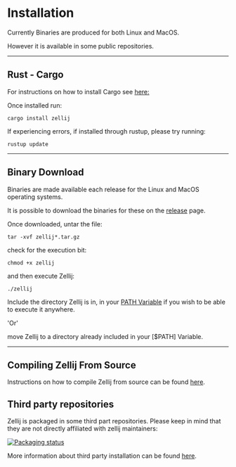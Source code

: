 # Installation

Currently Binaries are produced for both Linux and MacOS.

However it is available in some public repositories.

-------------------------------

## Rust - Cargo

For instructions on how to install Cargo see [here:](https://doc.rust-lang.org/cargo/getting-started/installation.html)

Once installed run:

```
cargo install zellij
```

If experiencing errors, if installed through rustup, please try running:
```
rustup update
```

-------------------------------

## Binary Download

Binaries are made available each release for the Linux and MacOS operating systems.

It is possible to download the binaries for these on the [release](https://github.com/zellij-org/zellij/releases) page.

Once downloaded, untar the file:
```
tar -xvf zellij*.tar.gz
```

check for the execution bit:

```
chmod +x zellij
```

and then execute Zellij:

```
./zellij
```

Include the directory Zellij is in, in your [PATH Variable](https://www.baeldung.com/linux/path-variable) if you wish to be able to execute it anywhere.

'Or'

move Zellij to a directory already included in your [$PATH] Variable.

-------------------------------

## Compiling Zellij From Source

Instructions on how to compile Zellij from source can be found [here](https://github.com/zellij-org/zellij/blob/main/CONTRIBUTING.md).

## Third party repositories

Zellij is packaged in some third part repositories.
Please keep in mind that they are not directly affiliated with zellij maintainers:

[![Packaging status](https://repology.org/badge/vertical-allrepos/zellij.svg)](https://repology.org/project/zellij/versions)

More information about third party installation can be found [here](https://github.com/zellij-org/zellij/blob/main/THIRD_PARTY_INSTALL.md).
